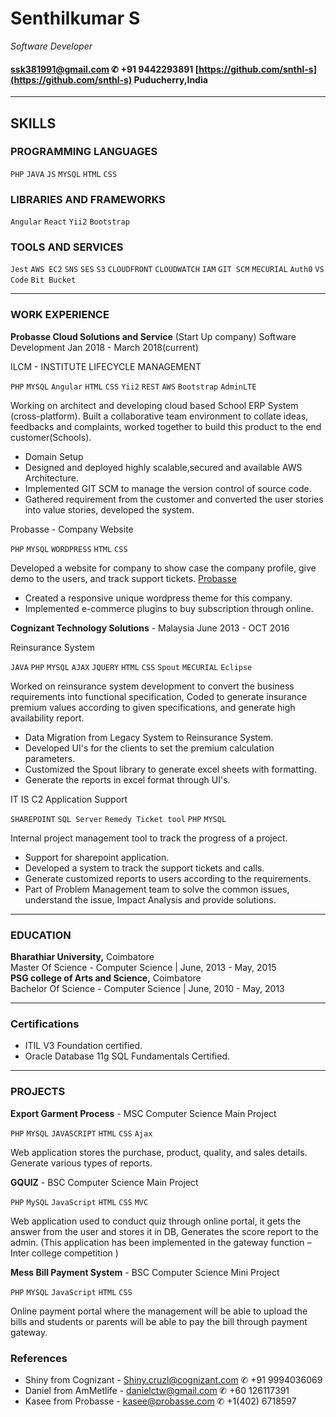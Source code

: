 # Senthilkumar S
*Software Developer*
#### [ssk381991@gmail.com](ssk381991@gmail.com)    ✆ +91 9442293891    [https://github.com/snthl-s](https://github.com/snthl-s)  Puducherry,India
-----------------
## SKILLS
### PROGRAMMING LANGUAGES
`PHP` `JAVA` `JS` `MYSQL` `HTML` `CSS`

### LIBRARIES AND FRAMEWORKS
`Angular` `React` `Yii2` `Bootstrap`

### TOOLS AND SERVICES
`Jest` `AWS EC2` `SNS` `SES` `S3` `CLOUDFRONT` `CLOUDWATCH` `IAM` `GIT SCM` `MECURIAL` `Auth0` `VS Code` `Bit Bucket`

---------------
### WORK EXPERIENCE

<b>Probasse Cloud Solutions and Service</b> (Start Up company) 
Software Development Jan 2018 - March 2018(current)


ILCM - INSTITUTE LIFECYCLE MANAGEMENT

`PHP` `MYSQL` `Angular` `HTML` `CSS` `Yii2` `REST` `AWS` `Bootstrap` `AdminLTE`

Working on architect and developing cloud based School ERP System (cross-platform). Built a collaborative team environment to collate ideas, feedbacks and complaints, worked together to build this product to the end customer(Schools).

- Domain Setup
- Designed and deployed highly scalable,secured and available AWS Architecture.
- Implemented GIT SCM to manage the version control of source code.
- Gathered requirement from the customer and converted the user stories into value stories, developed the system.

Probasse - Company Website

`PHP` `MYSQL` `WORDPRESS` `HTML` `CSS`

Developed a website for company to show case the company profile, give demo to the users, and track support tickets. [Probasse](http://159.65.128.241/probasse/)
- Created a responsive unique wordpress theme for this company.
- Implemented e-commerce plugins to buy subscription through online.

<b>Cognizant Technology Solutions</b> - Malaysia June 2013 -  OCT 2016

Reinsurance System

`JAVA` `PHP` `MYSQL` `AJAX` `JQUERY` `HTML` `CSS` `Spout` `MECURIAL` `Eclipse`

Worked on reinsurance system development to convert the business requirements into functional specification, Coded to generate insurance premium values according to given specifications, and generate high availability report.

- Data Migration from Legacy System to Reinsurance System.
- Developed UI's for the clients to set the premium calculation parameters.
- Customized the Spout library to generate excel sheets with formatting. 
- Generate the reports in excel format through UI's.

IT IS C2 Application Support

`SHAREPOINT` `SQL Server` `Remedy Ticket tool` `PHP` `MYSQL`  

Internal project management tool to track the progress of a project.

- Support for sharepoint application.
- Developed a system to track the support tickets and calls.
- Generate customized reports to users according to the requirements.
- Part of Problem Management team to solve the common issues, understand the issue, Impact Analysis and provide solutions.

------------------

### EDUCATION

<div>
<b>Bharathiar University,</b> Coimbatore<br/>
Master Of Science - Computer Science | June, 2013 - May, 2015
</div>
<div>
<b>PSG college of Arts and Science,</b> Coimbatore<br/>
Bachelor Of Science - Computer Science | June, 2010 - May, 2013
</div>


-----------------
### Certifications

- ITIL V3 Foundation certified.
- Oracle Database 11g SQL Fundamentals Certified.

------------------

### PROJECTS

<b>Export Garment Process</b> - MSC Computer Science Main Project

`PHP` `MYSQL` `JAVASCRIPT` `HTML` `CSS` `Ajax`

Web application stores the purchase, product, quality, and sales details. Generate various types of reports.

<b>GQUIZ</b> - BSC Computer Science Main Project 

`PHP` `MySQL` `JavaScript` `HTML` `CSS` `MVC`

Web application used to conduct quiz through online portal, it gets the answer from the user and stores it in DB, Generates the score report to the admin. (This application has been implemented in the gateway function – Inter college competition )

<b>Mess Bill Payment System</b> - BSC Computer Science Mini Project

`PHP` `MYSQL` `JavaScript` `HTML` `CSS`

Online payment portal where the management will be able to upload the bills and students or parents will be able to pay the bill through payment gateway.

### References

- Shiny from Cognizant - Shiny.cruzl@cognizant.com ✆ +91 9994036069
- Daniel from AmMetlife - danielctw@gmail.com ✆ +60 126117391
- Kasee from Probasse - kasee@probasse.com ✆ +1(402) 6718597 

 

